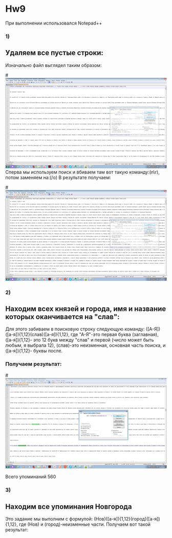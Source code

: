 # Hw9
При выполнении использовался Notepad++
### 1)
## Удаляем все пустые строки:
Изначально файл выглядел таким образом:

#![](https://github.com/polyasel/Hw9/blob/master/Безымянный%200.png)
Сперва мы используем поиск и вбиваем там вот такую команду:(n\r), потом заменяем на:(/o)
В результате получаем:

#![](https://github.com/polyasel/Hw9/blob/master/Безымянный.png)

### 2)
## Находим всех князей и города, имя и название которых оканчивается на "слав":
Для этого забиваем в поисковую строку следующую команду: ([А-Я])([а-я]){1,12}(слав)([а-я]){1,12}, где "А-Я"-это первая буква (заглавная), ([а-я]){1,12}- это 12 букв между "слав" и первой (число может быть любым, я выбрала 12), (слав)-это неизменная, основная часть поиска, и ([а-я]){1,12}- буквы после.

### Получаем результат:
#![](https://github.com/polyasel/Hw9/blob/master/Безымянный%202.png)

Всего упоминаний 560

### 3)
## Находим все упоминания Новгорода
Это задание мы выполним с формулой: (Нов)([а-я]){1,12}(город)([а-я]){1,12}, где (Нов) и (город)-неизменные части.
Получаем вот такой результат:
